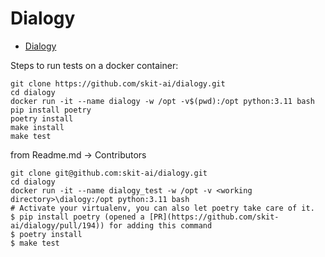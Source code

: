 # Dialogy

* [Dialogy](https://github.com/skit-ai/dialogy)

Steps to run tests on a docker container:

```
git clone https://github.com/skit-ai/dialogy.git
cd dialogy
docker run -it --name dialogy -w /opt -v$(pwd):/opt python:3.11 bash
pip install poetry
poetry install
make install
make test
```

from Readme.md -> Contributors

```
git clone git@github.com:skit-ai/dialogy.git
cd dialogy
docker run -it --name dialogy_test -w /opt -v <working directory>\dialogy:/opt python:3.11 bash
# Activate your virtualenv, you can also let poetry take care of it.
$ pip install poetry (opened a [PR](https://github.com/skit-ai/dialogy/pull/194)) for adding this command
$ poetry install
$ make test
```



